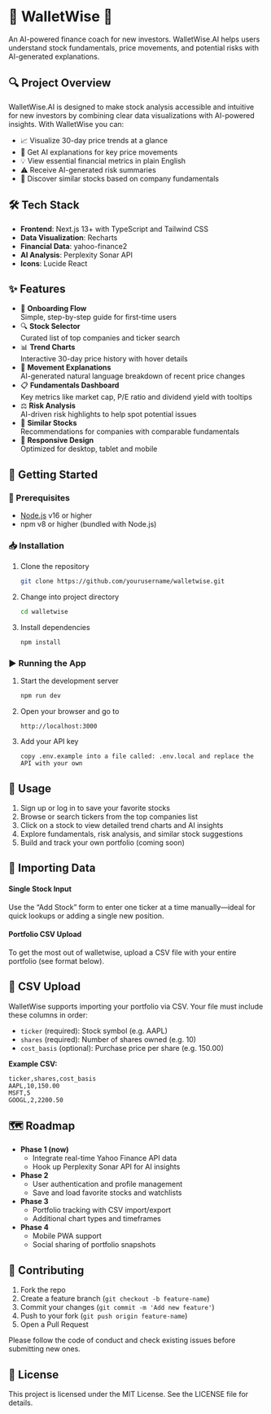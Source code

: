 # 🚀 WalletWise 🌟

An AI-powered finance coach for new investors. WalletWise.AI helps users understand stock fundamentals, price movements, and potential risks with AI-generated explanations.

## 🔍 Project Overview

WalletWise.AI is designed to make stock analysis accessible and intuitive for new investors by combining clear data visualizations with AI-powered insights. With WalletWise you can:

- 📈 Visualize 30-day price trends at a glance  
- 🤖 Get AI explanations for key price movements  
- 💡 View essential financial metrics in plain English  
- ⚠️ Receive AI-generated risk summaries  
- 🔎 Discover similar stocks based on company fundamentals  

## 🛠️ Tech Stack

- **Frontend**: Next.js 13+ with TypeScript and Tailwind CSS  
- **Data Visualization**: Recharts  
- **Financial Data**: yahoo-finance2  
- **AI Analysis**: Perplexity Sonar API  
- **Icons**: Lucide React  

## ✨ Features

- 🚀 **Onboarding Flow**  
    Simple, step-by-step guide for first-time users  
- 🔍 **Stock Selector**  
    Curated list of top companies and ticker search  
- 📊 **Trend Charts**  
    Interactive 30-day price history with hover details  
- 📝 **Movement Explanations**  
    AI-generated natural language breakdown of recent price changes  
- 📋 **Fundamentals Dashboard**  
    Key metrics like market cap, P/E ratio and dividend yield with tooltips  
- ⚖️ **Risk Analysis**  
    AI-driven risk highlights to help spot potential issues  
- 🔗 **Similar Stocks**  
    Recommendations for companies with comparable fundamentals  
- 📱 **Responsive Design**  
    Optimized for desktop, tablet and mobile  

## 🚀 Getting Started

### 🔧 Prerequisites

- [Node.js](https://nodejs.org) v16 or higher  
- npm v8 or higher (bundled with Node.js)  

### 📥 Installation

1. Clone the repository  
    ```bash
    git clone https://github.com/yourusername/walletwise.git
    ```  
2. Change into project directory  
    ```bash
    cd walletwise
    ```  
3. Install dependencies  
    ```bash
    npm install
    ```

### ▶️ Running the App

1. Start the development server  
    ```bash
    npm run dev
    ```  
2. Open your browser and go to  
    ```
    http://localhost:3000
    ```
3. Add your API key
   ```
   copy .env.example into a file called: .env.local and replace the API with your own

## 🎯 Usage

1. Sign up or log in to save your favorite stocks  
2. Browse or search tickers from the top companies list  
3. Click on a stock to view detailed trend charts and AI insights  
4. Explore fundamentals, risk analysis, and similar stock suggestions  
5. Build and track your own portfolio (coming soon)  

## 🔄 Importing Data

#### Single Stock Input  
Use the “Add Stock” form to enter one ticker at a time manually—ideal for quick lookups or adding a single new position.

#### Portfolio CSV Upload  
To get the most out of walletwise, upload a CSV file with your entire portfolio (see format below).

## 🔄 CSV Upload

WalletWise supports importing your portfolio via CSV. Your file must include these columns in order:

- `ticker` (required): Stock symbol (e.g. AAPL)  
- `shares` (required): Number of shares owned (e.g. 10)  
- `cost_basis` (optional): Purchase price per share (e.g. 150.00)  

**Example CSV:**
```csv
ticker,shares,cost_basis
AAPL,10,150.00
MSFT,5
GOOGL,2,2200.50
```

## 🗺️ Roadmap

- **Phase 1 (now)**  
  - Integrate real-time Yahoo Finance API data  
  - Hook up Perplexity Sonar API for AI insights  
- **Phase 2**  
  - User authentication and profile management  
  - Save and load favorite stocks and watchlists  
- **Phase 3**  
  - Portfolio tracking with CSV import/export  
  - Additional chart types and timeframes  
- **Phase 4**  
  - Mobile PWA support  
  - Social sharing of portfolio snapshots  

## 🤝 Contributing

1. Fork the repo  
2. Create a feature branch (`git checkout -b feature-name`)  
3. Commit your changes (`git commit -m 'Add new feature'`)  
4. Push to your fork (`git push origin feature-name`)  
5. Open a Pull Request  

Please follow the code of conduct and check existing issues before submitting new ones.

## 📄 License

This project is licensed under the MIT License. See the LICENSE file for details.  
